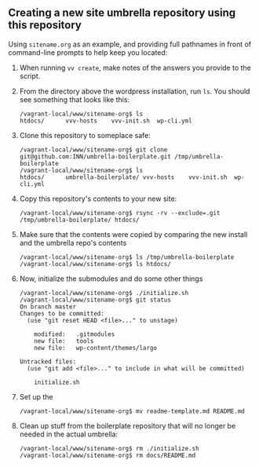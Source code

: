 ## Creating a new site umbrella repository using this repository

Using `sitename.org` as an example, and providing full pathnames in front of command-line prompts to help keep you located:

1. When running `vv create`, make notes of the answers you provide to the script.
2. From the directory above the wordpress installation, run `ls`. You should see something that looks like this:
	```
	/vagrant-local/www/sitename-org$ ls
	htdocs/      vvv-hosts    vvv-init.sh  wp-cli.yml
	```
3. Clone this repository to someplace safe:
	```
	/vagrant-local/www/sitename-org$ git clone git@github.com:INN/umbrella-boilerplate.git /tmp/umbrella-boilerplate
	/vagrant-local/www/sitename-org$ ls
	htdocs/      umbrella-boilerplate/ vvv-hosts    vvv-init.sh  wp-cli.yml
	```
4. Copy this repository's contents to your new site:
	```
	/vagrant-local/www/sitename-org$ rsync -rv --exclude=.git /tmp/umbrella-boilerplate/ htdocs/
	```
5. Make sure that the contents were copied by comparing the new install and the umbrella repo's contents
	```
	/vagrant-local/www/sitename-org$ ls /tmp/umbrella-boilerplate
	/vagrant-local/www/sitename-org$ ls htdocs/
	```
6. Now, initialize the submodules and do some other things
	```
	/vagrant-local/www/sitename-org$ ./initialize.sh
	/vagrant-local/www/sitename-org$ git status
	On branch master
	Changes to be committed:
	  (use "git reset HEAD <file>..." to unstage)

	    modified:   .gitmodules
	    new file:   tools
	    new file:   wp-content/themes/largo

	Untracked files:
	  (use "git add <file>..." to include in what will be committed)

	    initialize.sh
	```
7. Set up the 
	```
	/vagrant-local/www/sitename-org$ mv readme-template.md README.md
	```
	
7. Clean up stuff from the boilerplate repository that will no longer be needed in the actual umbrella:
	```
	/vagrant-local/www/sitename-org$ rm ./initialize.sh
	/vagrant-local/www/sitename-org$ rm docs/README.md
	```
